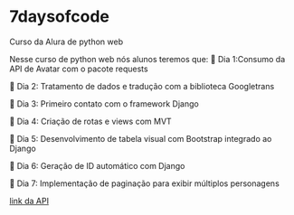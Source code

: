 # 7daysofcode
Curso da Alura de python web
<p>
  Nesse curso de python web nós alunos teremos que:
  🔹 Dia 1:Consumo da API de Avatar com o pacote requests
  
  🔹 Dia 2: Tratamento de dados e tradução com a biblioteca Googletrans
  
  🔹 Dia 3: Primeiro contato com o framework Django
  
  🔹 Dia 4: Criação de rotas e views com MVT
  
  🔹 Dia 5: Desenvolvimento de tabela visual com Bootstrap integrado ao Django
  
  🔹 Dia 6: Geração de ID automático com Django
  
  🔹 Dia 7: Implementação de paginação para exibir múltiplos personagens
</p>
<a href="https://last-airbender-api.fly.dev/" target="_blank">link da API</a>
